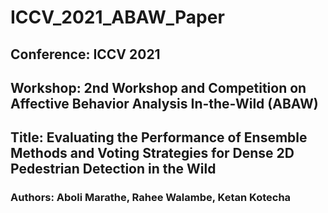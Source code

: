 # ICCV_2021_ABAW_Paper

## Conference: ICCV 2021 

## Workshop: 2nd Workshop and Competition on Affective Behavior Analysis In-the-Wild (ABAW)

## Title: Evaluating the Performance of Ensemble Methods and Voting Strategies for Dense 2D Pedestrian Detection in the Wild

### Authors: Aboli Marathe, Rahee Walambe, Ketan Kotecha
